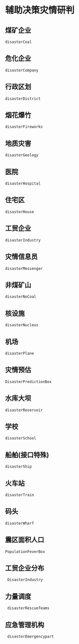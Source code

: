 # 辅助决策灾情研判

## 煤矿企业

    disasterCoal

## 危化企业

    disasterCompany

## 行政区划

    disasterDistrict

## 烟花爆竹

    disasterFireworks

## 地质灾害

    disasterGeology

## 医院

    disasterHospital

## 住宅区

    disasterHouse

## 工贸企业

    disasterIndustry

## 灾情信息员

    disasterMessenger

## 非煤矿山

    disasterNoCoal

## 核设施

    disasterNucleus

## 机场

    disasterPlane

## 灾情预估

    DisasterPredictionBox

## 水库大坝

    disasterReservoir

## 学校

    disasterSchool

## 船舶(接口特殊)

    disasterShip

## 火车站

    disasterTrain

## 码头

    disasterWharf

## 震区面积人口

    PopulationFeverBox

## 工贸企业分布

     DisasterIndustry

## 力量调度

     disasterRescueTeams

## 应急管理机构

     disasterEmergencypart
